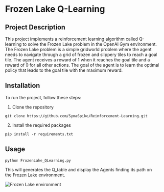 # Frozen Lake Q-Learning
## Project Description
This project implements a reinforcement learning algorithm called Q-learning to solve the Frozen Lake problem in the OpenAI Gym environment. The Frozen Lake problem is a simple gridworld problem where the agent needs to navigate through a grid of frozen and slippery tiles to reach a goal tile. The agent receives a reward of 1 when it reaches the goal tile and a reward of 0 for all other actions. The goal of the agent is to learn the optimal policy that leads to the goal tile with the maximum reward.

## Installation
To run the project, follow these steps:

1. Clone the repository

``` git clone https://github.com/SynaSpike/Reinforcement-Learning.git ```

2. Install the required packages

``` pip install -r requirements.txt ```

## Usage

```python FrozenLake_QLearning.py``` 

This will generates the Q_table and display the Agents finding its path on the Frozen Lake environment.

![Frozen Lake environment](Images/FrozenLake_env.png)
